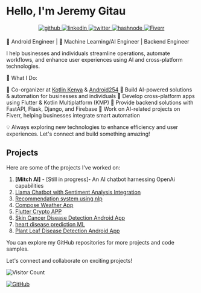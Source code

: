 # Hello, I'm Jeremy Gitau
<div align="center">
<a href="https://github.com/Jeremy-Gitau" target="_blank">
<img src=https://img.shields.io/badge/github-%2324292e.svg?&style=for-the-badge&logo=github&logoColor=white alt=github style="margin-bottom: 5px;" />
</a>
<a href="https://linkedin.com/in/jeremy-gitau-3102611a0/" target="_blank">
<img src=https://img.shields.io/badge/linkedin-%231E77B5.svg?&style=for-the-badge&logo=linkedin&logoColor=white alt=linkedin style="margin-bottom: 5px;" />
</a>
<a href="https://twitter.com/_JeremyGitau" target="_blank">
<img src=https://img.shields.io/badge/twitter-%2300acee.svg?&style=for-the-badge&logo=twitter&logoColor=white alt=twitter style="margin-bottom: 5px;" />
</a>
<a href="https://hashnode.com/@mitch&jerry" target="_blank">
<img src=https://img.shields.io/badge/hashnode-%232962FF.svg?&style=for-the-badge&logo=hashnode&logoColor=white alt=hashnode style="margin-bottom: 5px;" />
</a>  
<a href="https://www.fiverr.com/s/pdLww1G" target="_blank">
<img src="https://img.shields.io/badge/fiverr-%2300B22D.svg?&style=for-the-badge&logo=fiverr&logoColor=white" alt="Fiverr" style="margin-bottom: 5px;" />
</a>
</div> 

📱 Android Engineer | 🤖 Machine Learning/AI Engineer | Backend Engineer

I help businesses and individuals streamline operations, automate workflows, and enhance user experiences using AI and cross-platform technologies.

🚀 What I Do:

🔹 Co-organizer at [Kotlin Kenya](https://www.meetup.com/kotlinkenya/) & [Android254](https://www.meetup.com/android254/)
🔹 Build AI-powered solutions & automation for businesses and individuals
🔹 Develop cross-platform apps using Flutter & Kotlin Multiplatform (KMP)
🔹 Provide backend solutions with FastAPI, Flask, Django, and Firebase
🔹 Work on AI-related projects on Fiverr, helping businesses integrate smart automation

💡 Always exploring new technologies to enhance efficiency and user experiences. Let's connect and build something amazing!

## Projects

Here are some of the projects I've worked on:

1. **[Mitch AI]** - [Still in progress]- An AI chatbot harnessing OpenAi capabilities
2. [Llama Chatbot with Sentiment Analysis Integration](https://github.com/Jeremy-Gitau/Llama-Chatbot-with-Sentiment-Analysis-Integration)
3. [Recommendation system using nlp](https://github.com/Jeremy-Gitau/movie-recommendation-system)
4. [Compose Weather App](https://github.com/Jeremy-Gitau/Drizzl)
5. [Flutter Crypto APP](https://github.com/Jeremy-Gitau/capcoin)
6. [Skin Cancer Disease Detection Android App](https://github.com/Jeremy-Gitau/skin_cancer_detection)
7. [heart disease prediction ML](https://github.com/Jeremy-Gitau/heart-disease-prediction-ML)
8. [Plant Leaf Disease Detection Android App](https://github.com/Jeremy-Gitau/Plant_leaf_detector_android_app)

You can explore my GitHub repositories for more projects and code samples.


Let's connect and collaborate on exciting projects!

![Visitor Count](https://visitor-badge.laobi.icu/badge?page_id=Jeremy-Gitau.Jeremy-Gitau)

[![GitHub](https://img.shields.io/github/followers/Jeremy-Gitau?label=Follow&style=social)](https://github.com/Jeremy-Gitau)

